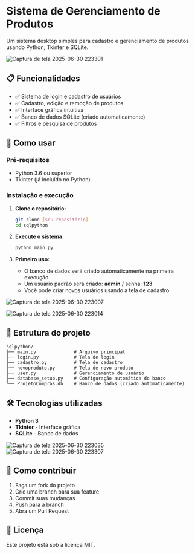 # Sistema de Gerenciamento de Produtos

Um sistema desktop simples para cadastro e gerenciamento de produtos usando Python, Tkinter e SQLite.

![Captura de tela 2025-06-30 223301](https://github.com/user-attachments/assets/f2111280-2d67-4d6a-9f40-675a2b198cac)

## 📋 Funcionalidades

- ✅ Sistema de login e cadastro de usuários
- ✅ Cadastro, edição e remoção de produtos
- ✅ Interface gráfica intuitiva
- ✅ Banco de dados SQLite (criado automaticamente)
- ✅ Filtros e pesquisa de produtos

## 🚀 Como usar

### Pré-requisitos

- Python 3.6 ou superior
- Tkinter (já incluído no Python)

### Instalação e execução

1. **Clone o repositório:**

   ```bash
   git clone [seu-repositório]
   cd sqlpython
   ```

2. **Execute o sistema:**

   ```bash
   python main.py
   ```

3. **Primeiro uso:**
   - O banco de dados será criado automaticamente na primeira execução
   - Um usuário padrão será criado: **admin** / senha: **123**
   - Você pode criar novos usuários usando a tela de cadastro
  


![Captura de tela 2025-06-30 223007](https://github.com/user-attachments/assets/46954f52-5baf-4759-b413-16612cacc7e8)

![Captura de tela 2025-06-30 223014](https://github.com/user-attachments/assets/7bf676f4-53c1-429a-933b-7061103f7466)

## 📁 Estrutura do projeto

```
sqlpython/
├── main.py              # Arquivo principal
├── login.py             # Tela de login
├── cadastro.py          # Tela de cadastro
├── novoproduto.py       # Tela de novo produto
├── user.py              # Gerenciamento de usuário
├── database_setup.py    # Configuração automática do banco
└── ProjetoCompras.db    # Banco de dados (criado automaticamente)
```

## 🛠️ Tecnologias utilizadas

- **Python 3**
- **Tkinter** - Interface gráfica
- **SQLite** - Banco de dados


![Captura de tela 2025-06-30 223035](https://github.com/user-attachments/assets/4e2e293d-5f2e-49fe-8885-aba9070af728)
![Captura de tela 2025-06-30 223307](https://github.com/user-attachments/assets/6431e51c-9d1f-4023-907d-2afec74a3d14)

## 📝 Como contribuir

1. Faça um fork do projeto
2. Crie uma branch para sua feature
3. Commit suas mudanças
4. Push para a branch
5. Abra um Pull Request

## 📄 Licença

Este projeto está sob a licença MIT.
